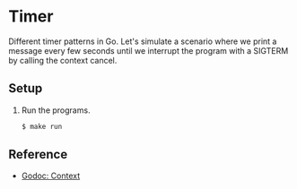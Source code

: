 # Timer

Different timer patterns in Go. Let's simulate a scenario where we print a message every few seconds until we
interrupt the program with a SIGTERM by calling the context cancel.

## Setup

1. Run the programs.

   ```bash
   $ make run
   ```

## Reference

* [Godoc: Context](https://godoc.org/context)
